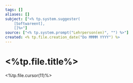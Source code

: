 ```yaml
---
tags: []
aliases: []
subject: ["<% tp.system.suggester(
	[Softwareent],
	[]%>"]
source: ["<% tp.system.prompt("Lehrperson(en)", "") %>"]
created: <% tp.file.creation_date("Do MMMM YYYY") %>
---
```


# <%tp.file.title%>

<%tp.file.cursor(11)%>